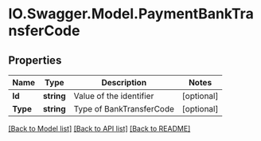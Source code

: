 # IO.Swagger.Model.PaymentBankTransferCode
## Properties

Name | Type | Description | Notes
------------ | ------------- | ------------- | -------------
**Id** | **string** | Value of the identifier | [optional] 
**Type** | **string** | Type of BankTransferCode | [optional] 

[[Back to Model list]](../README.md#documentation-for-models) [[Back to API list]](../README.md#documentation-for-api-endpoints) [[Back to README]](../README.md)

